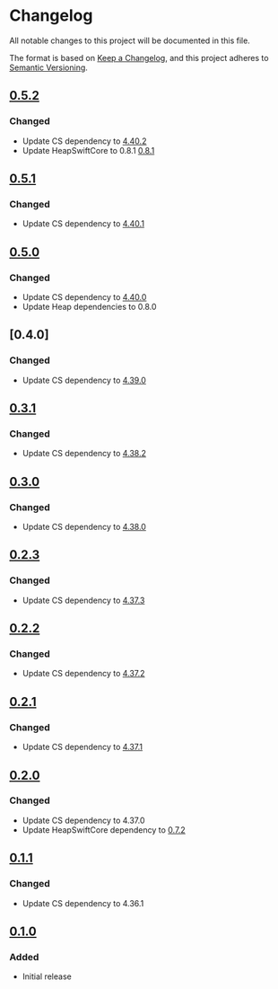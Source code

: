 # Changelog

All notable changes to this project will be documented in this file.

The format is based on [Keep a Changelog](https://keepachangelog.com/en/1.0.0/),
and this project adheres to [Semantic Versioning](https://semver.org/spec/v2.0.0.html).

## [0.5.2]

### Changed

- Update CS dependency to [4.40.2][cs-4.40.2]
- Update HeapSwiftCore to 0.8.1 [0.8.1][heap-swift-core-0.8.1]

[heap-swift-core-0.8.1]: https://github.com/heap/heap-swift-core-sdk/releases/tag/0.8.1
[cs-4.40.2]: https://github.com/ContentSquare/CS_iOS_SDK/releases/tag/4.40.2
[0.5.2]: https://github.com/ContentSquare/apple-sdk/releases/tag/0.5.2

## [0.5.1]

### Changed

- Update CS dependency to [4.40.1][cs-4.40.1]

[cs-4.40.1]: https://github.com/ContentSquare/CS_iOS_SDK/releases/tag/4.40.1
[0.5.1]: https://github.com/ContentSquare/apple-sdk/releases/tag/0.5.1

## [0.5.0]

### Changed

- Update CS dependency to [4.40.0][cs-4.40.0]
- Update Heap dependencies to 0.8.0

[cs-4.40.0]: https://github.com/ContentSquare/CS_iOS_SDK/releases/tag/4.40.0
[0.5.0]: https://github.com/ContentSquare/apple-sdk/releases/tag/0.5.0

## [0.4.0]

### Changed

- Update CS dependency to [4.39.0][cs-4.39.0]

[cs-4.39.0]: https://github.com/ContentSquare/CS_iOS_SDK/releases/tag/4.39.0

## [0.3.1]

### Changed

- Update CS dependency to [4.38.2][cs-4.38.2]

[cs-4.38.2]: https://github.com/ContentSquare/CS_iOS_SDK/releases/tag/4.38.2
[0.3.1]: https://github.com/ContentSquare/apple-sdk/releases/tag/0.3.1

## [0.3.0]

### Changed

- Update CS dependency to [4.38.0][cs-4.38.0]

[cs-4.38.0]: https://github.com/ContentSquare/CS_iOS_SDK/releases/tag/4.38.0
[0.3.0]: https://github.com/ContentSquare/apple-sdk/releases/tag/0.3.0

## [0.2.3]

### Changed

- Update CS dependency to [4.37.3][cs-4.37.3]

[cs-4.37.3]: https://github.com/ContentSquare/CS_iOS_SDK/releases/tag/4.37.3
[0.2.3]: https://github.com/ContentSquare/apple-sdk/releases/tag/0.2.3

## [0.2.2]

### Changed

- Update CS dependency to [4.37.2][cs-4.37.2]

[cs-4.37.2]: https://github.com/ContentSquare/CS_iOS_SDK/releases/tag/4.37.2
[0.2.2]: https://github.com/ContentSquare/apple-sdk/releases/tag/0.2.2

## [0.2.1]

### Changed

- Update CS dependency to [4.37.1][cs-4.37.1]

[cs-4.37.1]: https://github.com/ContentSquare/CS_iOS_SDK/releases/tag/4.37.1
[0.2.1]: https://github.com/ContentSquare/apple-sdk/releases/tag/0.2.1

## [0.2.0]

### Changed

- Update CS dependency to 4.37.0
- Update HeapSwiftCore dependency to [0.7.2][heap-swift-core-0.7.2]

[heap-swift-core-0.7.2]: https://github.com/heap/heap-swift-core-sdk/releases/tag/0.7.2
[0.2.0]: https://github.com/ContentSquare/apple-sdk/releases/tag/0.2.0

## [0.1.1]

### Changed

- Update CS dependency to 4.36.1

[0.1.1]: https://github.com/ContentSquare/apple-sdk/releases/tag/0.1.1

## [0.1.0]

### Added

- Initial release

[0.1.0]: https://github.com/ContentSquare/apple-sdk/releases/tag/0.1.0
